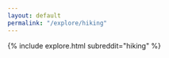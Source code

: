```yaml
---
layout: default
permalink: "/explore/hiking"
---
```


{% include explore.html subreddit="hiking" %}
